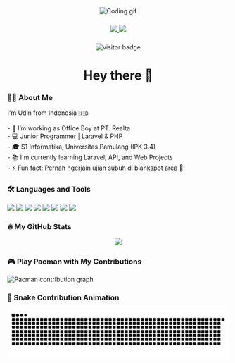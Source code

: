 <div align="center">
  <img height="150" src="https://media.giphy.com/media/M9gbBd9nbDrOTu1Mqx/giphy.gif" alt="Coding gif" />
</div>

###

<div align="center">
  <a href="https://facebook.com/pxdiesel" target="_blank">
    <img src="https://img.shields.io/static/v1?message=Facebook&logo=facebook&label=&color=1877F2&logoColor=white&labelColor=&style=for-the-badge" height="25" />
  </a>
  <a href="https://instagram.com/px_diesel" target="_blank">
    <img src="https://img.shields.io/static/v1?message=Instagram&logo=instagram&label=&color=E4405F&logoColor=white&labelColor=&style=for-the-badge" height="25" />
  </a>
</div>

###

<div align="center">
  <img src="https://visitor-badge.laobi.icu/badge?page_id=pxdiesel.pxdiesel" alt="visitor badge"/>
</div>

###

<h1 align="center">Hey there 👋</h1>

###

<h3 align="left">👨‍💻 About Me</h3>

<p align="left">
  I'm Udin from Indonesia 🇮🇩<br><br>
  - 🔭 I’m working as Office Boy at PT. Realta<br>
  - 💻 Junior Programmer | Laravel & PHP<br>
  - 🎓 S1 Informatika, Universitas Pamulang (IPK 3.4)<br>
  - 📚 I'm currently learning Laravel, API, and Web Projects<br>
  - ⚡ Fun fact: Pernah ngerjain ujian subuh di blankspot area 🤯
</p>

###

<h3 align="left">🛠 Languages and Tools</h3>

<div align="left">
  <img src="https://cdn.jsdelivr.net/gh/devicons/devicon/icons/html5/html5-original.svg" height="40" />
  <img src="https://cdn.jsdelivr.net/gh/devicons/devicon/icons/css3/css3-original.svg" height="40" />
  <img src="https://cdn.jsdelivr.net/gh/devicons/devicon/icons/javascript/javascript-original.svg" height="40" />
  <img src="https://cdn.jsdelivr.net/gh/devicons/devicon/icons/php/php-original.svg" height="40" />
  <img src="https://cdn.jsdelivr.net/gh/devicons/devicon/icons/laravel/laravel-original.svg" height="40" />
  <img src="https://cdn.jsdelivr.net/gh/devicons/devicon/icons/mysql/mysql-original.svg" height="40" />
  <img src="https://cdn.jsdelivr.net/gh/devicons/devicon/icons/dot-net/dot-net-plain-wordmark.svg" height="40" />
  <img src="https://cdn.jsdelivr.net/gh/devicons/devicon/icons/vscode/vscode-original.svg" height="40" />
</div>

###

<h3 align="left">🔥 My GitHub Stats</h3>

<div align="center">
  <img src="https://streak-stats.demolab.com?user=pxdiesel&theme=dark&hide_border=false&border_radius=5" height="220" />
</div>

###

<h3 align="left">🎮 Play Pacman with My Contributions</h3>

<picture>
  <source media="(prefers-color-scheme: dark)" srcset="https://raw.githubusercontent.com/pxdiesel/pxdiesel/output/pacman-contribution-graph-dark.svg">
  <source media="(prefers-color-scheme: light)" srcset="https://raw.githubusercontent.com/pxdiesel/pxdiesel/output/pacman-contribution-graph.svg">
  <img alt="Pacman contribution graph" src="https://raw.githubusercontent.com/pxdiesel/pxdiesel/output/pacman-contribution-graph.svg">
</picture>

###

<h3 align="left">🐍 Snake Contribution Animation</h3>

<div align="center">
  <img src="https://raw.githubusercontent.com/pxdiesel/pxdiesel/output/snake.svg" alt="Snake animation" />
</div>
